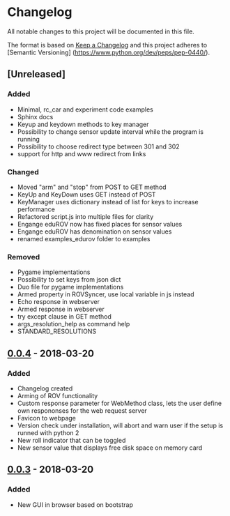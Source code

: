 # Changelog
All notable changes to this project will be documented in this file.

The format is based on [Keep a Changelog](http://keepachangelog.com/en/1.0.0/)
and this project adheres to [Semantic Versioning]
(https://www.python.org/dev/peps/pep-0440/).

## [Unreleased]
### Added
- Minimal, rc_car and experiment code examples
- Sphinx docs
- Keyup and keydown methods to key manager
- Possibility to change sensor update interval while the program is running
- Possibility to choose redirect type between 301 and 302
- support for http and www redirect from links

### Changed
- Moved "arm" and "stop" from POST to GET method
- KeyUp and KeyDown uses GET instead of POST
- KeyManager uses dictionary instead of list for keys to increase performance
- Refactored script.js into multiple files for clarity
- Engange eduROV now has fixed places for sensor values
- Engange eduROV has denomination on sensor values
- renamed examples_edurov folder to examples

### Removed
- Pygame implementations
- Possibility to set keys from json dict
- Duo file for pygame implementations
- Armed property in ROVSyncer, use local variable in js instead
- Echo response in webserver
- Armed response in webserver
- try except clause in GET method
- args_resolution_help as command help
- STANDARD_RESOLUTIONS

## [0.0.4] - 2018-03-20
### Added
- Changelog created
- Arming of ROV functionality
- Custom response parameter for WebMethod class, lets the user define own
  respononses for the web request server
- Favicon to webpage
- Version check under installation, will abort and warn user if the setup is
  runned with python 2
- New roll indicator that can be toggled
- New sensor value that displays free disk space on memory card

## [0.0.3] - 2018-03-20
### Added
- New GUI in browser based on bootstrap


[0.0.4]: https://github.com/trolllabs/eduROV/compare/0.0.3...0.0.4
[0.0.3]: https://github.com/trolllabs/eduROV/compare/0.0.1rc1...0.0.3